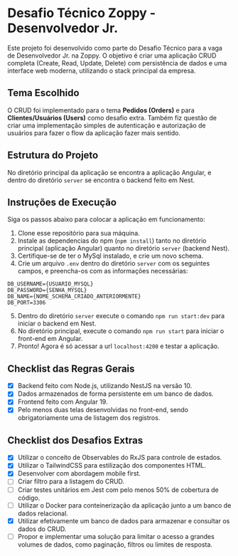 # Desafio Técnico Zoppy - Desenvolvedor Jr.
Este projeto foi desenvolvido como parte do Desafio Técnico para a vaga de Desenvolvedor Jr. na Zoppy. O objetivo é criar uma aplicação CRUD completa (Create, Read, Update, Delete) com persistência de dados e uma interface web moderna, utilizando o stack principal da empresa.

## Tema Escolhido
O CRUD foi implementado para o tema **Pedidos (Orders)** e para **Clientes/Usuários (Users)** como desafio extra. Também fiz questão de criar uma implementação simples de autenticação e autorização de usuários para fazer o flow da aplicação fazer mais sentido. 

## Estrutura do Projeto
No diretório principal da aplicação se encontra a aplicação Angular, e dentro do diretório `server` se encontra o backend feito em Nest.

## Instruções de Execução
Siga os passos abaixo para colocar a aplicação em funcionamento:
1. Clone esse repositório para sua máquina.
2. Instale as dependencias do npm (`npm install`) tanto no diretório principal (aplicação Angular) quanto no diretório `server` (backend Nest).
3. Certifique-se de ter o MySql instalado, e crie um novo schema.
4. Crie um arquivo `.env` dentro do diretório `server` com os seguintes campos, e preencha-os com as informações necessárias:
  ```
  DB_USERNAME={USUARIO_MYSQL}
  DB_PASSWORD={SENHA_MYSQL}
  DB_NAME={NOME_SCHEMA_CRIADO_ANTERIORMENTE}
  DB_PORT=3306
  ```
5. Dentro do diretório `server` execute o comando `npm run start:dev` para iniciar o backend em Nest.
6. No diretório principal, execute o comando `npm run start` para iniciar o front-end em Angular.
7. Pronto! Agora é só acessar a url `localhost:4200` e testar a aplicação.


## Checklist das Regras Gerais
- [x] Backend feito com Node.js, utilizando NestJS na versão 10.
- [x] Dados armazenados de forma persistente em um banco de dados.
- [x] Frontend feito com Angular 19.
- [x] Pelo menos duas telas desenvolvidas no front-end, sendo obrigatoriamente uma de listagem dos registros.

## Checklist dos Desafios Extras
- [x] Utilizar o conceito de Observables do RxJS para controle de estados.
- [x] Utilizar o TailwindCSS para estilização dos componentes HTML.
- [x] Desenvolver com abordagem mobile first.
- [ ] Criar filtro para a listagem do CRUD.
- [ ] Criar testes unitários em Jest com pelo menos 50% de cobertura de código.
- [ ] Utilizar o Docker para conteinerização da aplicação junto a um banco de dados relacional.
- [x] Utilizar efetivamente um banco de dados para armazenar e consultar os dados do CRUD.
- [ ] Propor e implementar uma solução para limitar o acesso a grandes volumes de dados, como paginação, filtros ou limites de resposta.
